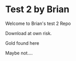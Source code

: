 Test 2 by Brian
=====

Welcome to Brian's test 2 Repo

Download at own risk.

Gold found here

Maybe not....
